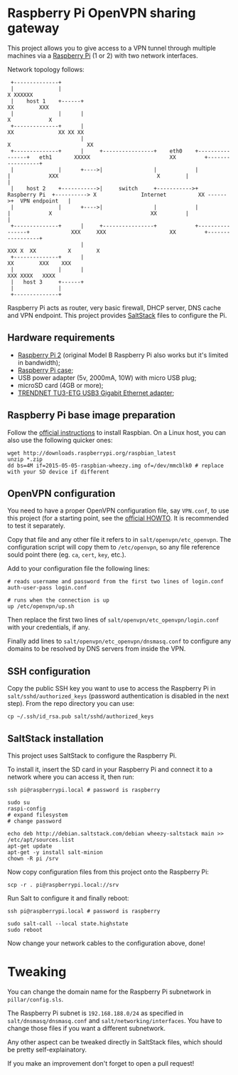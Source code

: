 # Raspberry Pi OpenVPN sharing gateway

This project allows you to give access to a VPN tunnel through multiple machines via a [Raspberry Pi](https://www.raspberrypi.org/) (1 or 2) with two network interfaces.

Network topology follows:

```
 +--------------+
 |              |                                                                                   X XXXXXX
 |    host 1    +------+                                                                          XX        XXX
 |              |      |                                                                         X            X
 +--------------+      |                                                                       XX              XX XX XX
                       |                                                                       X                        XX
 +--------------+      |     +----------------+    eth0    +----------------+   eth1       XXXXX                         XX         +-----------------+
 |              |      +---->|                |            |                |            XXX                               X        |                 |
 |    host 2    +----------->|     switch     +----------->+  Raspberry Pi  +----------> X              Internet          XX ------>+  VPN endpoint   |
 |              |      +---->|                |            |                |            X                               XX         |                 |
 +--------------+      |     +----------------+            +----------------+             XXX     XXX                    XX         +-----------------+
                       |                                                                     XXX X  XX          X        X
 +--------------+      |                                                                             XX        XXX    XXX
 |              |      |                                                                               XXX XXXX   XXXX
 |   host 3     +------+
 |              |
 +--------------+

```

Raspberry Pi acts as router, very basic firewall, DHCP server, DNS cache and VPN endpoint. This project provides [SaltStack](http://saltstack.com/) files to configure the Pi.

## Hardware requirements

 - [Raspberry Pi 2](https://www.raspberrypi.org/products/raspberry-pi-2-model-b/) (original Model B Raspberry Pi also works but it's limited in bandwidth);
 - [Raspberry Pi case](https://www.raspberrypi.org/products/raspberry-pi-case/);
 - USB power adapter (5v, 2000mA, 10W) with micro USB plug;
 - microSD card (4GB or more);
 - [TRENDNET TU3-ETG USB3 Gigabit Ethernet adapter](https://www.trendnet.com/products/proddetail.asp?prod=315_TU3-ETG);

## Raspberry Pi base image preparation

Follow the [official instructions](https://www.raspberrypi.org/documentation/installation/installing-images/README.md) to install Raspbian. On a Linux host, you can also use the following quicker ones:

```
wget http://downloads.raspberrypi.org/raspbian_latest
unzip *.zip
dd bs=4M if=2015-05-05-raspbian-wheezy.img of=/dev/mmcblk0 # replace with your SD device if different
```

## OpenVPN configuration

You need to have a proper OpenVPN configuration file, say `VPN.conf`, to use this project (for a starting point, see the [official HOWTO](https://openvpn.net/index.php/open-source/documentation/howto.html#config). It is recommended to test it separately.

Copy that file and any other file it refers to in `salt/openvpn/etc_openvpn`. The configuration script will copy them to `/etc/openvpn`, so any file reference sould point there (eg. `ca`, `cert`, `key`, etc.).

Add to your configuration file the following lines:

```
# reads username and password from the first two lines of login.conf
auth-user-pass login.conf

# runs when the connection is up
up /etc/openvpn/up.sh
```

Then replace the first two lines of `salt/openvpn/etc_openvpn/login.conf` with your credentials, if any.

Finally add lines to `salt/openvpn/etc_openvpn/dnsmasq.conf` to configure any domains to be resolved by DNS servers from inside the VPN.

## SSH configuration

Copy the public SSH key you want to use to access the Raspberry Pi in `salt/sshd/authorized_keys` (password authentication is disabled in the next step). From the repo directory you can use:

```
cp ~/.ssh/id_rsa.pub salt/sshd/authorized_keys
```

## SaltStack installation

This project uses SaltStack to configure the Raspberry Pi.

To install it, insert the SD card in your Raspberry Pi and connect it to a network where you can access it, then run:

```
ssh pi@raspberrypi.local # password is raspberry

sudo su
raspi-config
# expand filesystem
# change password

echo deb http://debian.saltstack.com/debian wheezy-saltstack main >> /etc/apt/sources.list
apt-get update
apt-get -y install salt-minion
chown -R pi /srv
```

Now copy configuration files from this project onto the Raspberry Pi:

```
scp -r . pi@raspberrypi.local://srv
```

Run Salt to configure it and finally reboot:

```
ssh pi@raspberrypi.local # password is raspberry

sudo salt-call --local state.highstate
sudo reboot
```

Now change your network cables to the configuration above, done!

# Tweaking

You can change the domain name for the Raspberry Pi subnetwork in `pillar/config.sls`.

The Raspberry Pi subnet is `192.168.188.0/24` as specified in `salt/dnsmasq/dnsmasq.conf` and `salt/networking/interfaces`. You have to change those files if you want a different subnetwork.

Any other aspect can be tweaked directly in SaltStack files, which should be pretty self-explainatory.

If you make an improvement don't forget to open a pull request!
